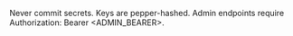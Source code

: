 Never commit secrets. Keys are pepper-hashed. Admin endpoints require Authorization: Bearer <ADMIN_BEARER>.
